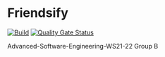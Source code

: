 # Friendsify
[![Build](https://github.com/Advanced-Software-Engineering-WS21-22/Friendsify/actions/workflows/main-build.yml/badge.svg)](https://github.com/Advanced-Software-Engineering-WS21-22/Friendsify/actions/workflows/build.yml)
[![Quality Gate Status](https://sonarcloud.io/api/project_badges/measure?project=Advanced-Software-Engineering-WS21-22_Friendsify&metric=alert_status)](https://sonarcloud.io/summary/new_code?id=Advanced-Software-Engineering-WS21-22_Friendsify)

Advanced-Software-Engineering-WS21-22 Group B
